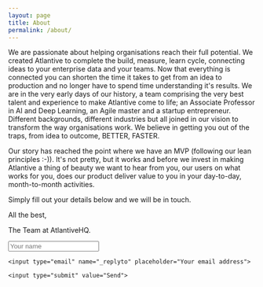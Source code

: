 ```yaml
---
layout: page
title: About
permalink: /about/
---
```


We are passionate about helping organisations reach their full potential.  We created Atlantive to complete the build, measure, learn cycle, connecting ideas to your enterprise data and your teams. Now that everything is connected you can shorten the time it takes to get from an idea to production and no longer have to spend time understanding it's results. We are in the very early days of our history, a team comprising the very best talent and experience to make Atlantive come to life; an Associate Professor in AI and Deep Learning, an Agile master and a startup entrepreneur. Different backgrounds, different industries but all joined in our vision to transform the way organisations work.  We believe in getting you out of the traps, from idea to outcome, BETTER, FASTER.

Our story has reached the point where we have an MVP (following our lean principles :-)).  It's not pretty, but it works and before we invest in making Atlantive a thing of beauty we want to hear from you, our users on what works for you, does our product deliver value to you in your day-to-day, month-to-month activities. 

Simply fill out your details below and we will be in touch.  

All the best, 

The Team at AtlantiveHQ. 
<form action="https://formspree.io/atlantivehq@atlantive.com"
      method="POST">
    <input type="text" name="name" placeholder="Your name">
    
    <input type="email" name="_replyto" placeholder="Your email address">
    
    <input type="submit" value="Send">
</form>

